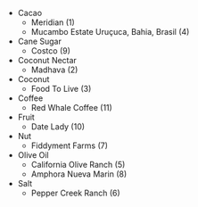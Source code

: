 - Cacao
  - Meridian (1)
  - Mucambo Estate Uruçuca, Bahia, Brasil (4)
- Cane Sugar
  - Costco (9)
- Coconut Nectar
  -  Madhava (2)
- Coconut
  - Food To Live (3)
- Coffee
  - Red Whale Coffee (11)
- Fruit
  - Date Lady (10)
- Nut
  - Fiddyment Farms (7)
- Olive Oil
  - California Olive Ranch (5)
  - Amphora Nueva Marin (8)
- Salt
  - Pepper Creek Ranch (6)
